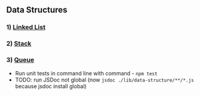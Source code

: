 ## Data Structures
### 1) [Linked List](https://github.com/rodiosheek/data-structures/tree/master/src/lib/data-structure/linked-list)
### 2) [Stack](https://github.com/rodiosheek/data-structures/tree/master/src/lib/data-structure/stack)
### 3) [Queue](https://github.com/rodiosheek/data-structures/tree/master/src/lib/data-structure/queue)



 - Run unit tests in command line with command - ```npm test```
 - TODO: run JSDoc not global (now ```jsdoc ./lib/data-structure/**/*.js``` because jsdoc install global)
